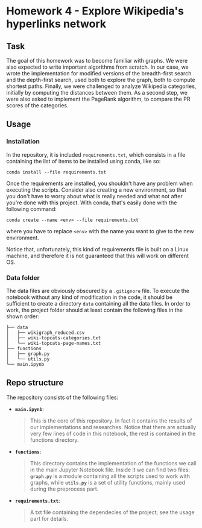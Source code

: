 # Homework 4 - Explore Wikipedia's hyperlinks network
## Task
The goal of this homework was to become familiar with graphs. We were also expected to write important algorithms from scratch. In our case, we wrote the implementation for modified versions of the breadth-first search and the depth-first search, used both to explore the graph, both to compute shortest paths. Finally, we were challenged to analyze Wikipedia categories, initially by computing the distances between them. As a second step, we were also asked to implement the PageRank algorithm, to compare the PR scores of the categories.
## Usage
### Installation
In the repository, it is included `requirements.txt`, which consists in a file containing the list of items to be installed using conda, like so:

`conda install --file requirements.txt`

Once the requirements are installed, you shouldn't have any problem when executing the scripts. Consider also creating a new environment, so that you don't have to worry about what is really needed and what not after you're done with this project. With conda, that's easily done with the following command:

`conda create --name <env> --file requirements.txt`

where you have to replace `<env>` with the name you want to give to the new environment.

Notice that, unfortunately, this kind of requirements file is built on a Linux machine, and therefore it is not guaranteed that this will work on different OS.
### Data folder
The data files are obviously obscured by a `.gitignore` file. To execute the notebook without any kind of modification in the code, it should be sufficient to create a directory `data` containing all the data files. In order to work, the project folder should at least contain the following files in the shown order:
```
├── data
│   ├── wikigraph_reduced.csv
│   ├── wiki-topcats-categories.txt
│   └── wiki-topcats-page-names.txt
├── functions
│   ├── graph.py
│   └── utils.py
└── main.ipynb
```

## Repo structure
The repository consists of the following files:
* __`main.ipynb`__:
    > This is the core of this repository. In fact it contains the results of our implementations and researches. Notice that there are actually very few lines of code in this notebook, the rest is contained in the functions directory.
* __`functions`__:
    > This directory contains the implementation of the functions we call in the main Jupyter Notebook file. Inside it we can find two files: __`graph.py`__ is a module containing all the scripts used to work with graphs, while __`utils.py`__ is a set of utility functions, mainly used during the preprocess part.
* __`requirements.txt`__:
    > A txt file containing the dependecies of the project; see the usage part for details.